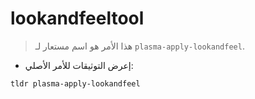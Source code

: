 # lookandfeeltool

> هذا الأمر هو اسم مستعار لـ `plasma-apply-lookandfeel`.

- إعرض التوثيقات للأمر الأصلي:

`tldr plasma-apply-lookandfeel`
